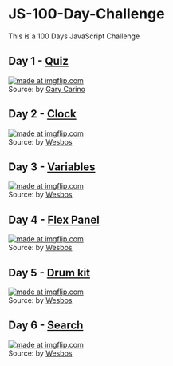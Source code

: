 # JS-100-Day-Challenge

This is a 100 Days JavaScript Challenge

## Day 1 - [Quiz](https://github.com/wenyizag/JS-100-Day-Challenge/tree/master/JS%20-%20Day%201)
<a href="https://imgflip.com/gif/2bk94t"><img src="https://i.imgflip.com/2bk94t.gif" title="made at imgflip.com"/></a>
<br>Source: by [Gary Carino](https://codepen.io/gcarino/pen/LDgtn)

## Day 2 - [Clock](https://github.com/wenyizag/JS-100-Day-Challenge/tree/master/JS-Day2-Particals)
<a href="https://imgflip.com/gif/2bmkhy"><img src="https://i.imgflip.com/2bmkhy.gif" title="made at imgflip.com"/></a>
<br>Source: by [Wesbos](https://github.com/wesbos/JavaScript30/tree/master/03%20-%20CSS%20Variables)

## Day 3 - [Variables](https://github.com/wenyizag/JS-100-Day-Challenge/tree/master/JS-Day3-Variables)
<a href="https://imgflip.com/gif/2bqnqq"><img src="https://i.imgflip.com/2bqnqq.gif" title="made at imgflip.com"/></a>
<br>Source: by [Wesbos](https://github.com/wesbos/JavaScript30/tree/master/03%20-%20CSS%20Variables)

## Day 4 - [Flex Panel](https://github.com/wenyizag/JS-100-Day-Challenge/tree/master/JS-Day4-Flex%20Panel)
<a href="https://imgflip.com/gif/2brh8z"><img src="https://i.imgflip.com/2brh8z.gif" title="made at imgflip.com"/></a>
<br>Source: by [Wesbos](https://github.com/wesbos/JavaScript30/tree/master/05%20-%20Flex%20Panel%20Gallery)

## Day 5 - [Drum kit](https://github.com/wenyizag/JS-100-Day-Challenge/tree/master/JS-Day5-Drum%20Kit)
<a href="https://imgflip.com/gif/2by49b"><img src="https://i.imgflip.com/2by49b.gif" title="made at imgflip.com"/></a>
<br>Source: by [Wesbos](https://github.com/wesbos/JavaScript30/tree/master/01%20-%20JavaScript%20Drum%20Kit)

## Day 6 - [Search](https://github.com/wenyizag/JS-100-Day-Challenge/tree/master/JS-Day6-Search)
<a href="https://imgflip.com/gif/2bzfis"><img src="https://i.imgflip.com/2bzfis.gif" title="made at imgflip.com"/></a>
<br>Source: by [Wesbos](https://github.com/wesbos/JavaScript30/tree/master/06%20-%20Type%20Ahead)
